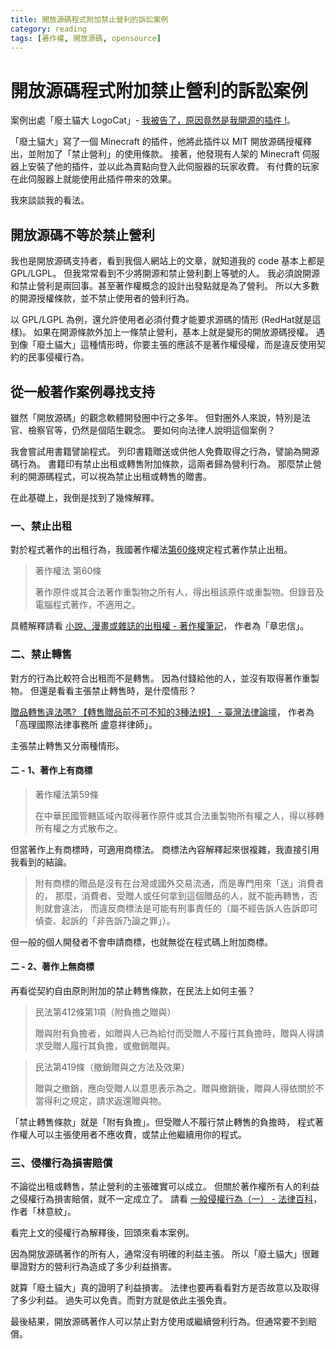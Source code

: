 ```yaml
---
title: 開放源碼程式附加禁止營利的訴訟案例
category: reading
tags: [著作權, 開放源碼, opensource]
---
```


# 開放源碼程式附加禁止營利的訴訟案例

案例出處「廢土貓大 LogoCat」- [我被告了，原因竟然是我開源的插件 !](https://www.youtube.com/watch?v=KXwKS1AJTws)。

「廢土貓大」寫了一個 Minecraft 的插件，他將此插件以 MIT 開放源碼授權釋出，並附加了「禁止營利」的使用條款。
接著，他發現有人架的 Minecraft 伺服器上安裝了他的插件，並以此為賣點向登入此伺服器的玩家收費。
有付費的玩家在此伺服器上就能使用此插件帶來的效果。

我來談談我的看法。

## 開放源碼不等於禁止營利

我也是開放源碼支持者，看到我個人網站上的文章，就知道我的 code 基本上都是 GPL/LGPL。
但我常常看到不少將開源和禁止營利劃上等號的人。
我必須說開源和禁止營利是兩回事。甚至著作權概念的設計出發點就是為了營利。
所以大多數的開源授權條款，並不禁止使用者的營利行為。

以 GPL/LGPL 為例，還允許使用者必須付費才能要求源碼的情形 (RedHat就是這樣)。
如果在開源條款外加上一條禁止營利，基本上就是變形的開放源碼授權。
遇到像「廢土貓大」這種情形時，你要主張的應該不是著作權侵權，而是違反使用契約的民事侵權行為。

## 從一般著作案例尋找支持

雖然「開放源碼」的觀念軟體開發圈中行之多年。
但對圈外人來說，特別是法官、檢察官等，仍然是個陌生觀念。
要如何向法律人說明這個案例？

我會嘗試用書籍譬諭程式。
列印書籍贈送或供他人免費取得之行為，譬諭為開源碼行為。
書籍印有禁止出租或轉售附加條款，這兩者歸為營利行為。
那麼禁止營利的開源碼程式，可以視為禁止出租或轉售的贈書。

在此基礎上，我倒是找到了幾條解釋。

### 一、禁止出租

對於程式著作的出租行為，我國著作權法[第60條](https://law.moj.gov.tw/LawClass/LawSearchContent.aspx?pcode=J0070017&norge=60)規定程式著作禁止出租。

> 著作權法 第60條
>
> 著作原件或其合法著作重製物之所有人，得出租該原件或重製物。但錄音及電腦程式著作，不適用之。

具體解釋請看
[小說、漫畫或雜誌的出租權 - 著作權筆記](http://www.copyrightnote.org/ArticleContent.aspx?ID=9&aid=3073)，
作者為「章忠信」。

### 二、禁止轉售

對方的行為比較符合出租而不是轉售。
因為付錢給他的人，並沒有取得著作重製物。
但還是看看主張禁止轉售時，是什麼情形？

[贈品轉售違法嗎? 【轉售贈品前不可不知的3種法規】 - 臺灣法律論壇](https://taiwanlawforum.com/2021/10/26/%E8%B4%88%E5%93%81%E8%BD%89%E5%94%AE%E9%81%95%E6%B3%95/)，
作者為「高理國際法律事務所 盧意祥律師」。

主張禁止轉售又分兩種情形。

#### 二 - 1、著作上有商標

> 著作權法第59條
>
> 在中華民國管轄區域內取得著作原件或其合法重製物所有權之人，得以移轉所有權之方式散布之。

但當著作上有商標時，可適用商標法。
商標法內容解釋起來很複雜，我直接引用我看到的結論。

> 附有商標的贈品是沒有在台灣或國外交易流通，而是專門用來「送」消費者的，
> 那麼，消費者、受贈人或任何拿到這個贈品的人，就不能再轉售，否則就會違法，
> 而違反商標法是可能有刑事責任的（屬不經告訴人告訴即可偵查、起訴的「非告訴乃論之罪」）。

但一般的個人開發者不會申請商標，也就無從在程式碼上附加商標。

#### 二 - 2、著作上無商標

再看從契約自由原則附加的禁止轉售條款，在民法上如何主張？

> 民法第412條第1項（附負擔之贈與）
>
> 贈與附有負擔者，如贈與人已為給付而受贈人不履行其負擔時，贈與人得請求受贈人履行其負擔，或撤銷贈與。

> 民法第419條（撤銷贈與之方法及效果）
>
> 贈與之撤銷，應向受贈人以意思表示為之。贈與撤銷後，贈與人得依關於不當得利之規定，請求返還贈與物。

「禁止轉售條款」就是「附有負擔」。但受贈人不履行禁止轉售的負擔時，
程式著作權人可以主張使用者不應收費，或禁止他繼續用你的程式。

### 三、侵權行為損害賠償

不論從出租或轉售，禁止營利的主張確實可以成立。
但關於著作權所有人的利益之侵權行為損害賠償，就不一定成立了。
請看
[一般侵權行為（一） - 法律百科](https://www.legis-pedia.com/article/damage-compensation/283)，
作者「林意紋」。

看完上文的侵權行為解釋後，回頭來看本案例。

因為開放源碼著作的所有人，通常沒有明確的利益主張。
所以「廢土貓大」很難舉證對方的營利行為造成了多少利益損害。

就算「廢土貓大」真的證明了利益損害。
法律也要再看看對方是否故意以及取得了多少利益。
過失可以免責。而對方就是依此主張免責。

最後結果，開放源碼著作人可以禁止對方使用或繼續營利行為。但通常要不到賠償。
